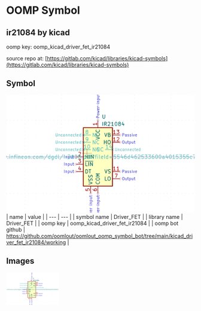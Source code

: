 # OOMP Symbol  
## ir21084  by kicad  
  
oomp key: oomp_kicad_driver_fet_ir21084  
  
source repo at: [https://gitlab.com/kicad/libraries/kicad-symbols](https://gitlab.com/kicad/libraries/kicad-symbols)  
## Symbol  
  
[![working.png](working_600.png)](working.png)  
| name | value | 
| --- | --- | 
| symbol name | Driver_FET | 
| library name | Driver_FET | 
| oomp key | oomp_kicad_driver_fet_ir21084 | 
| oomp bot github | https://github.com/oomlout/oomlout_oomp_symbol_bot/tree/main/kicad_driver_fet_ir21084/working | 
## Images  
  
[![working.png](working_140.png)](working.png)  
